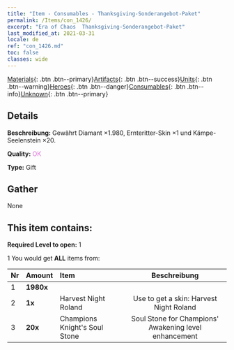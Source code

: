 ```yaml
---
title: "Item - Consumables - Thanksgiving-Sonderangebot-Paket"
permalink: /Items/con_1426/
excerpt: "Era of Chaos  Thanksgiving-Sonderangebot-Paket"
last_modified_at: 2021-03-31
locale: de
ref: "con_1426.md"
toc: false
classes: wide
---
```

 [Materials](/de/Items/){: .btn .btn--primary}[Artifacts](/de/Items/Artifacts/){: .btn .btn--success}[Units](/de/Items/Units/){: .btn .btn--warning}[Heroes](/de/Items/Heroes/){: .btn .btn--danger}[Consumables](/de/Items/Consumables/){: .btn .btn--info}[Unknown](/de/Items/Unknown/){: .btn .btn--primary}

## Details
 **Beschreibung:** Gewährt Diamant ×1.980, Ernteritter-Skin ×1 und Kämpe-Seelenstein ×20.

 **Quality:** <span style="color: #DA70D6">OK</span>

 **Type:** Gift

## Gather

  None

## This item contains:

 **Required Level to open:** 1

 1 You would get **ALL** items  from:

  | Nr | Amount |     Item    | Beschreibung |
  |:---|:-------|:------------|:-----------:|
  | 1 |  **1980x** | <i class="fas fa-gem"/> |  | 
  | 2 |  **1x** | Harvest Night Roland | Use to get a skin: Harvest Night Roland  | 
  | 3 |  **20x** | Champions Knight's Soul Stone | Soul Stone for Champions' Awakening level enhancement  | 
